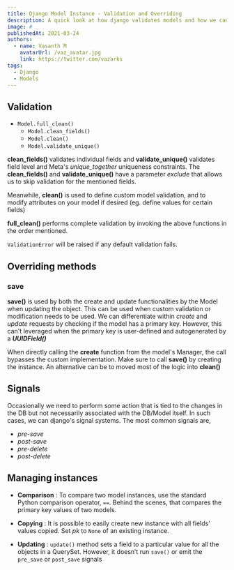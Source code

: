 ```yaml
---
title: Django Model Instance - Validation and Overriding
description: A quick look at how django validates models and how we can override it's default implementations
image: #
publishedAt: 2021-03-24
authors:
  - name: Vasanth M
    avatarUrl: /vaz_avatar.jpg
    link: https://twitter.com/vazarks
tags:
  - Django
  - Models
---
```


## Validation

- `Model.full_clean()`
  - `Model.clean_fields()`
  - `Model.clean()`
  - `Model.validate_unique()` 

**clean_fields()** validates individual fields and **validate_unique()** validates field level and Meta's *unique_together* uniqueness constraints. The **clean_fields()** and **validate_unique()** have a parameter *exclude* that allows us to skip validation for the mentioned fields.

Meanwhile, **clean()** is used to define custom model validation, and to modify attributes on your model if desired (eg. define values for certain fields)

**full_clean()** performs complete validation by invoking the above functions in the order mentioned.

`ValidationError` will be raised if any default validation fails.

## Overriding methods

### save

**save()** is used by both the create and update functionalities by the Model when updating the object. This can be used when custom validation or modification needs to be used. We can differentiate within *create* and *update* requests by checking if the model has a primary key. However, this can't leveraged when the primary key is user-defined and autogenerated by a ***UUIDField()***

When directly calling the **create** function from the model's Manager, the call bypasses the custom implementation. Make sure to call **save()** by creating the instance. An alternative can be to moved most of the logic into **clean()**

## Signals

Occasionally we need to perform some action that is tied to the changes in the DB but not necessarily associated with the DB/Model itself. In such cases, we can django's signal systems. The most common signals are,

- *pre-save*
- *post-save*
- *pre-delete*
- *post-delete*

## Managing instances

- **Comparison** : To compare two model instances, use the standard Python comparison operator, `==`. Behind the scenes, that compares the primary key values of two models.

- **Copying** : It is possible to easily create new instance with all fields’ values copied. Set *pk* to `None` of an existing instance. 

- **Updating** : `update()` method sets a field to a particular value for all the objects in a QuerySet. However, it doesn’t run `save()` or emit the `pre_save` or `post_save` signals 
